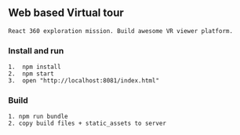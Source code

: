 ## Web based Virtual tour

```
React 360 exploration mission. Build awesome VR viewer platform.
```
### Install and run ###
```
1.  npm install
2.  npm start
3.  open "http://localhost:8081/index.html"
```
### Build ###
```
1. npm run bundle
2. copy build files + static_assets to server
```
